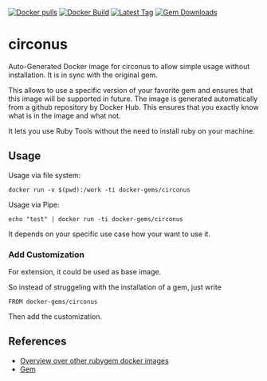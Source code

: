 [![Docker pulls](https://img.shields.io/docker/pulls/rubygem/circonus.svg)](https://hub.docker.com/r/rubygem/circonus/)
[![Docker Build](https://img.shields.io/docker/automated/rubygem/circonus.svg)](https://hub.docker.com/r/rubygem/circonus/)
[![Latest Tag](https://img.shields.io/github/tag/docker-rubygem/circonus.svg)](https://hub.docker.com/r/rubygem/circonus/)
[![Gem Downloads](https://img.shields.io/gem/dt/circonus.svg)](https://rubygems.org/gems/circonus/)
# circonus

Auto-Generated Docker image for circonus to allow simple usage without installation.
It is in sync with the original gem.

This allows to use a specific version of your favorite gem and ensures that this image will be supported in future.
The image is generated automatically from a github repository by Docker Hub.
This ensures that you exactly know what is in the image and what not.

It lets you use Ruby Tools without the need to install ruby on your machine.

## Usage

Usage via file system:

`docker run -v $(pwd):/work -ti docker-gems/circonus`

Usage via Pipe:

`echo "test" | docker run -ti docker-gems/circonus`

It depends on your specific use case how your want to use it.

### Add Customization

For extension, it could be used as base image.

So instead of struggeling with the installation of a gem, just write

`FROM docker-gems/circonus`

Then add the customization.

## References

 - [Overview over other rubygem docker images](https://github.com/thinkbot/docker-rubygem)
 - [Gem](https://rubygems.org/gems/circonus/)
